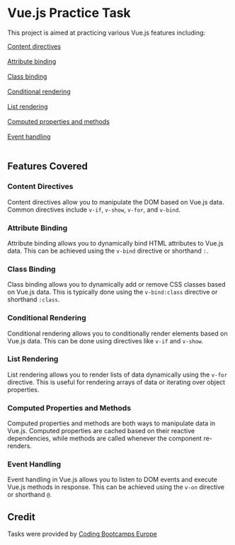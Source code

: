 # Vue.js Practice Task

This project is aimed at practicing various Vue.js features including:

[Content directives](02-content-directives) <br><br>
[Attribute binding](03-attribute-binding) <br><br>
[Class binding](04-class-bindings)<br><br>
[Conditional rendering](05-conditional-rendering) <br><br>
[List rendering](06-list-rendering) <br><br>
[Computed properties and methods](07-computed-and-methods) <br><br>
[Event handling](08-event-handling) <br><br>

## Features Covered

### Content Directives

Content directives allow you to manipulate the DOM based on Vue.js data. Common directives include `v-if`, `v-show`, `v-for`, and `v-bind`.

### Attribute Binding

Attribute binding allows you to dynamically bind HTML attributes to Vue.js data. This can be achieved using the `v-bind` directive or shorthand `:`.

### Class Binding

Class binding allows you to dynamically add or remove CSS classes based on Vue.js data. This is typically done using the `v-bind:class` directive or shorthand `:class`.

### Conditional Rendering

Conditional rendering allows you to conditionally render elements based on Vue.js data. This can be done using directives like `v-if` and `v-show`.

### List Rendering

List rendering allows you to render lists of data dynamically using the `v-for` directive. This is useful for rendering arrays of data or iterating over object properties.

### Computed Properties and Methods

Computed properties and methods are both ways to manipulate data in Vue.js. Computed properties are cached based on their reactive dependencies, while methods are called whenever the component re-renders.

### Event Handling

Event handling in Vue.js allows you to listen to DOM events and execute Vue.js methods in response. This can be achieved using the `v-on` directive or shorthand `@`.

## Credit

Tasks were provided by [Coding Bootcamps Europe](https://github.com/coding-bootcamps-eu)
